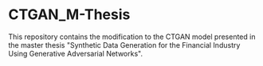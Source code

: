 # CTGAN_M-Thesis

This repository contains the modification to the CTGAN model presented in the master thesis "Synthetic Data Generation for the Financial Industry Using Generative Adversarial Networks".

